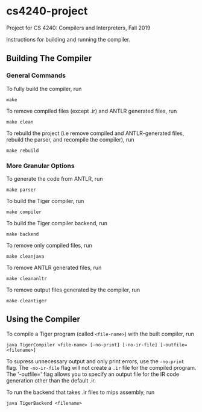 # cs4240-project
Project for CS 4240: Compilers and Interpreters, Fall 2019


Instructions for building and running the compiler.

## Building The Compiler
### General Commands
To fully build the compiler, run
```
make
```
To remove compiled files (except .ir) and ANTLR generated files, run
```
make clean
```
To rebuild the project (i.e remove compiled and ANTLR-generated files, rebuild the parser, and recompile the compiler), run
```
make rebuild
```

### More Granular Options
To generate the code from ANTLR, run
```
make parser
```

To build the Tiger compiler, run
```
make compiler
```

To build the Tiger compiler backend, run
```
make backend
```

To remove only compiled files, run
```
make cleanjava
```

To remove ANTLR generated files, run
```
make cleananltr
```

To remove output files generated by the compiler, run
```
make cleantiger
```

## Using the Compiler
To compile a Tiger program (called `<file-name>`) with the built compiler, run
```
java TigerCompiler <file-name> [-no-print] [-no-ir-file] [-outfile=<filename>]
```

To supress unnecessary output and only print errors, use the `-no-print` flag. The `-no-ir-file` flag will not create a `.ir` file for the compiled program. The '-outfile=' flag allows you to specify an output file for the IR code generation other than the default <filename>.ir.

To run the backend that takes .ir files to mips assembly, run
```
java TigerBackend <filename>
```
